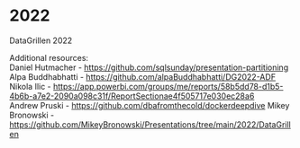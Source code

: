 # 2022
DataGrillen 2022

Additional resources:  
Daniel Hutmacher - https://github.com/sqlsunday/presentation-partitioning  
Alpa Buddhabhatti - https://github.com/alpaBuddhabhatti/DG2022-ADF  
Nikola Ilic - https://app.powerbi.com/groups/me/reports/58b5dd78-d1b5-4b6b-a7e2-2090a098c31f/ReportSectionae4f505717e030ec28a6   
Andrew Pruski - https://github.com/dbafromthecold/dockerdeepdive 
Mikey Bronowski - https://github.com/MikeyBronowski/Presentations/tree/main/2022/DataGrillen   